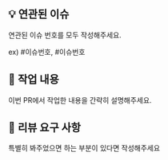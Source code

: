 ## 💡 연관된 이슈
연관된 이슈 번호를 모두 작성해주세요.

ex) #이슈번호, #이슈번호

## 📝 작업 내용
이번 PR에서 작업한 내용을 간략히 설명해주세요.

## 💬 리뷰 요구 사항
특별히 봐주었으면 하는 부분이 있다면 작성해주세요
